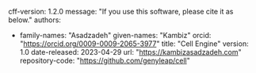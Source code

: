 cff-version: 1.2.0
message: "If you use this software, please cite it as below."
authors:
- family-names: "Asadzadeh"
  given-names: "Kambiz"
  orcid: "https://orcid.org/0009-0009-2065-3977"
title: "Cell Engine"
version: 1.0
date-released: 2023-04-29
url: "https://kambizasadzadeh.com"
repository-code: "https://github.com/genyleap/cell"
